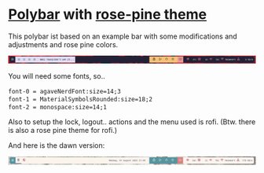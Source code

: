 # [Polybar](https://github.com/polybar/polybar) with [rose-pine theme](https://rosepinetheme.com/)

This polybar ist based on an example bar with some modifications and adjustments and rose pine colors.

![Screenshot](./assets/screenshot.png)

You will need some fonts, so..

```
font-0 = agaveNerdFont:size=14;3
font-1 = MaterialSymbolsRounded:size=18;2
font-2 = monospace:size=14;1
```

Also to setup the lock, logout.. actions and the menu used is rofi.
(Btw. there is also a rose pine theme for rofi.)

And here is the dawn version:

![Screenshot](./assets/screenshot_dawn.png)
